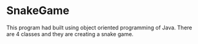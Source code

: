 # SnakeGame

This program had built using object oriented programming of Java.
There are 4 classes and they are creating a snake game.